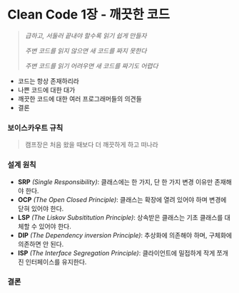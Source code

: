 # Clean Code 1장 - 깨끗한 코드

> *급하고, 서둘러 끝내야 할수록 읽기 쉽게 만들자*
>
> *주변 코드를 읽지 않으면 새 코드를 짜지 못한다*
>
> *주변 코드를 읽기 어려우면 새 코드를 짜기도 어렵다*

- 코드는 항상 존재하리라
- 나쁜 코드에 대한 대가
- 깨끗한 코드에 대한 여러 프로그래머들의 의견들
- 결론

### 보이스카우트 규칙

> 캠프장은 처음 왔을 때보다 더 깨끗하게 하고 떠나라



### 설계 원칙

- **SRP** *(Single Responsibility)*: 클래스에는 한 가지, 단 한 가지 변경 이유만 존재해야 한다. 
- **OCP** *(The Open Closed Principle)*: 클래스는 확장에 열려 있어야 하며 변경에 닫혀 있어야 한다. 
- **LSP** *(The Liskov Subsititution Principle)*: 상속받은 클래스는 기초 클래스를 대체할 수 있어야 한다. 
- **DIP** *(The Dependency inversion Principle)*: 추상화에 의존해야 하며, 구체화에 의존하면 안 된다. 
- **ISP** *(The Interface Segregation Principle)*: 클라이언트에 밀접하게 작게 쪼개진 인터페이스를 유지한다.



### 결론



